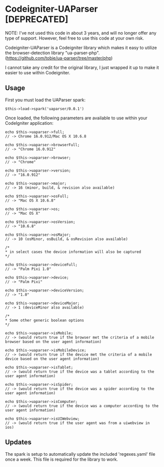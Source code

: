 Codeigniter-UAParser [DEPRECATED]
================

NOTE: I've not used this code in about 3 years, and will no longer offer any type of support. However, feel free to use this code at your own risk.

Codeigniter-UAParser is a Codeigniter library which makes it easy to utilize the browser-detection library "ua-parser-php". (https://github.com/tobie/ua-parser/tree/master/php)

I cannot take any credit for the original library, I just wrapped it up to make it easier to use within Codeigniter. 

Usage
-----

First you must load the UAParser spark:

	$this->load->spark('uaparser/0.0.1')
	
Once loaded, the following parameters are available to use within your CodeIgniter application:

	echo $this->uaparser->full;
	// -> Chrome 16.0.912/Mac OS X 10.6.8
	
	echo $this->uaparser->browserFull;
	// -> "Chrome 16.0.912"
	
	echo $this->uaparser->browser;
	// -> "Chrome"
	
	echo $this->uaparser->version;
	// -> "16.0.912"
	
	echo $this->uaparser->major;
	// -> 16 (minor, build, & revision also available)
	
	echo $this->uaparser->osFull;
	// -> "Mac OS X 10.6.8"
	
	echo $this->uaparser->os;
	// -> "Mac OS X"
	
	echo $this->uaparser->osVersion;
	// -> "10.6.8"
	
	echo $this->uaparser->osMajor;
	// -> 10 (osMinor, osBuild, & osRevision also available)
	
	/* 
	* in select cases the device information will also be captured
	*/
	
	echo $this->uaparser->deviceFull;
	// -> "Palm Pixi 1.0"
	
	echo $this->uaparser->device;
	// -> "Palm Pixi"
	
	echo $this->uaparser->deviceVersion;
	// -> "1.0"
	
	echo $this->uaparser->deviceMajor;
	// -> 1 (deviceMinor also available)
	
	/*
	* Some other generic boolean options
	*/
	
	echo $this->uaparser->isMobile;
	// -> (would return true if the browser met the criteria of a mobile browser based on the user agent information)
	
	echo $this->uaparser->isMobileDevice;
	// -> (would return true if the device met the criteria of a mobile device based on the user agent information)
	
	echo $this->uaparser->isTablet;
	// -> (would return true if the device was a tablet according to the user agent information)
	
	echo $this->uaparser->isSpider;
	// -> (would return true if the device was a spider according to the user agent information)
	
	echo $this->uaparser->isComputer;
	// -> (would return true if the device was a computer according to the user agent information)
	
	echo $this->uaparser->isUIWebview;
	// -> (would return true if the user agent was from a uiwebview in ios)
	

Updates
-------

The spark is setup to automatically update the included 'regexes.yaml' file once a week. This file is required for the library to work.
